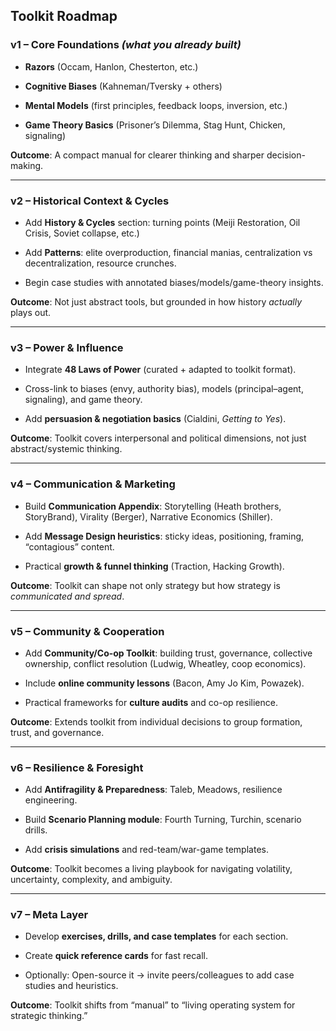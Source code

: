 ## **Toolkit Roadmap**

### **v1 – Core Foundations *(what you already built)***

* **Razors** (Occam, Hanlon, Chesterton, etc.)

* **Cognitive Biases** (Kahneman/Tversky \+ others)

* **Mental Models** (first principles, feedback loops, inversion, etc.)

* **Game Theory Basics** (Prisoner’s Dilemma, Stag Hunt, Chicken, signaling)

**Outcome**: A compact manual for clearer thinking and sharper decision-making.

---

### **v2 – Historical Context & Cycles**

* Add **History & Cycles** section: turning points (Meiji Restoration, Oil Crisis, Soviet collapse, etc.)

* Add **Patterns**: elite overproduction, financial manias, centralization vs decentralization, resource crunches.

* Begin case studies with annotated biases/models/game-theory insights.

**Outcome**: Not just abstract tools, but grounded in how history *actually* plays out.

---

### **v3 – Power & Influence**

* Integrate **48 Laws of Power** (curated \+ adapted to toolkit format).

* Cross-link to biases (envy, authority bias), models (principal–agent, signaling), and game theory.

* Add **persuasion & negotiation basics** (Cialdini, *Getting to Yes*).

**Outcome**: Toolkit covers interpersonal and political dimensions, not just abstract/systemic thinking.

---

### **v4 – Communication & Marketing**

* Build **Communication Appendix**: Storytelling (Heath brothers, StoryBrand), Virality (Berger), Narrative Economics (Shiller).

* Add **Message Design heuristics**: sticky ideas, positioning, framing, “contagious” content.

* Practical **growth & funnel thinking** (Traction, Hacking Growth).

**Outcome**: Toolkit can shape not only strategy but how strategy is *communicated and spread*.

---

### **v5 – Community & Cooperation**

* Add **Community/Co-op Toolkit**: building trust, governance, collective ownership, conflict resolution (Ludwig, Wheatley, coop economics).

* Include **online community lessons** (Bacon, Amy Jo Kim, Powazek).

* Practical frameworks for **culture audits** and co-op resilience.

**Outcome**: Extends toolkit from individual decisions to group formation, trust, and governance.

---

### **v6 – Resilience & Foresight**

* Add **Antifragility & Preparedness**: Taleb, Meadows, resilience engineering.

* Build **Scenario Planning module**: Fourth Turning, Turchin, scenario drills.

* Add **crisis simulations** and red-team/war-game templates.

**Outcome**: Toolkit becomes a living playbook for navigating volatility, uncertainty, complexity, and ambiguity.

---

### **v7 – Meta Layer**

* Develop **exercises, drills, and case templates** for each section.

* Create **quick reference cards** for fast recall.

* Optionally: Open-source it → invite peers/colleagues to add case studies and heuristics.

**Outcome**: Toolkit shifts from “manual” to “living operating system for strategic thinking.”
